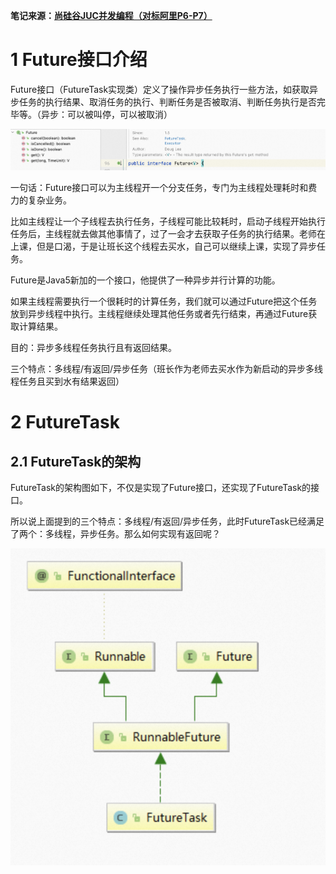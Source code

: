 **笔记来源：**[**尚硅谷JUC并发编程（对标阿里P6-P7）**](https://www.bilibili.com/video/BV1ar4y1x727?p=1&vd_source=e8046ccbdc793e09a75eb61fe8e84a30)

# 1 Future接口介绍
Future接口（FutureTask实现类）定义了操作异步任务执行一些方法，如获取异步任务的执行结果、取消任务的执行、判断任务是否被取消、判断任务执行是否完毕等。（异步：可以被叫停，可以被取消）

![](images/1.png)

一句话：Future接口可以为主线程开一个分支任务，专门为主线程处理耗时和费力的复杂业务。

比如主线程让一个子线程去执行任务，子线程可能比较耗时，启动子线程开始执行任务后，主线程就去做其他事情了，过了一会才去获取子任务的执行结果。老师在上课，但是口渴，于是让班长这个线程去买水，自己可以继续上课，实现了异步任务。

Future是Java5新加的一个接口，他提供了一种异步并行计算的功能。

如果主线程需要执行一个很耗时的计算任务，我们就可以通过Future把这个任务放到异步线程中执行。主线程继续处理其他任务或者先行结束，再通过Future获取计算结果。

目的：异步多线程任务执行且有返回结果。

三个特点：多线程/有返回/异步任务（班长作为老师去买水作为新启动的异步多线程任务且买到水有结果返回）

# 2 FutureTask
## 2.1 FutureTask的架构
FutureTask的架构图如下，不仅是实现了Future接口，还实现了FutureTask的接口。

所以说上面提到的三个特点：多线程/有返回/异步任务，此时FutureTask已经满足了两个：多线程，异步任务。那么如何实现有返回呢？

![](images/2.png)

